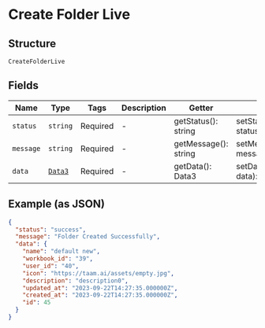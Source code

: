 
# Create Folder Live

## Structure

`CreateFolderLive`

## Fields

| Name | Type | Tags | Description | Getter | Setter |
|  --- | --- | --- | --- | --- | --- |
| `status` | `string` | Required | - | getStatus(): string | setStatus(string status): void |
| `message` | `string` | Required | - | getMessage(): string | setMessage(string message): void |
| `data` | [`Data3`](../../doc/models/data-3.md) | Required | - | getData(): Data3 | setData(Data3 data): void |

## Example (as JSON)

```json
{
  "status": "success",
  "message": "Folder Created Successfully",
  "data": {
    "name": "default new",
    "workbook_id": "39",
    "user_id": "40",
    "icon": "https://taam.ai/assets/empty.jpg",
    "description": "description0",
    "updated_at": "2023-09-22T14:27:35.000000Z",
    "created_at": "2023-09-22T14:27:35.000000Z",
    "id": 45
  }
}
```

